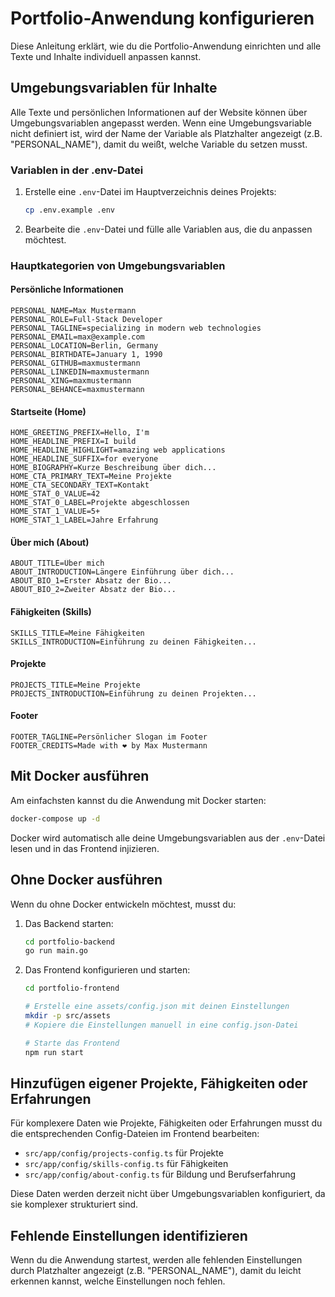# Portfolio-Anwendung konfigurieren

Diese Anleitung erklärt, wie du die Portfolio-Anwendung einrichten und alle Texte und Inhalte individuell anpassen kannst.

## Umgebungsvariablen für Inhalte

Alle Texte und persönlichen Informationen auf der Website können über Umgebungsvariablen angepasst werden. Wenn eine Umgebungsvariable nicht definiert ist, wird der Name der Variable als Platzhalter angezeigt (z.B. "PERSONAL_NAME"), damit du weißt, welche Variable du setzen musst.

### Variablen in der .env-Datei

1. Erstelle eine `.env`-Datei im Hauptverzeichnis deines Projekts:
   ```bash
   cp .env.example .env
   ```

2. Bearbeite die `.env`-Datei und fülle alle Variablen aus, die du anpassen möchtest.

### Hauptkategorien von Umgebungsvariablen

#### Persönliche Informationen
```
PERSONAL_NAME=Max Mustermann
PERSONAL_ROLE=Full-Stack Developer
PERSONAL_TAGLINE=specializing in modern web technologies
PERSONAL_EMAIL=max@example.com
PERSONAL_LOCATION=Berlin, Germany
PERSONAL_BIRTHDATE=January 1, 1990
PERSONAL_GITHUB=maxmustermann
PERSONAL_LINKEDIN=maxmustermann
PERSONAL_XING=maxmustermann
PERSONAL_BEHANCE=maxmustermann
```

#### Startseite (Home)
```
HOME_GREETING_PREFIX=Hello, I'm
HOME_HEADLINE_PREFIX=I build
HOME_HEADLINE_HIGHLIGHT=amazing web applications
HOME_HEADLINE_SUFFIX=for everyone
HOME_BIOGRAPHY=Kurze Beschreibung über dich...
HOME_CTA_PRIMARY_TEXT=Meine Projekte
HOME_CTA_SECONDARY_TEXT=Kontakt
HOME_STAT_0_VALUE=42
HOME_STAT_0_LABEL=Projekte abgeschlossen
HOME_STAT_1_VALUE=5+
HOME_STAT_1_LABEL=Jahre Erfahrung
```

#### Über mich (About)
```
ABOUT_TITLE=Über mich
ABOUT_INTRODUCTION=Längere Einführung über dich...
ABOUT_BIO_1=Erster Absatz der Bio...
ABOUT_BIO_2=Zweiter Absatz der Bio...
```

#### Fähigkeiten (Skills)
```
SKILLS_TITLE=Meine Fähigkeiten
SKILLS_INTRODUCTION=Einführung zu deinen Fähigkeiten...
```

#### Projekte
```
PROJECTS_TITLE=Meine Projekte
PROJECTS_INTRODUCTION=Einführung zu deinen Projekten...
```

#### Footer
```
FOOTER_TAGLINE=Persönlicher Slogan im Footer
FOOTER_CREDITS=Made with ❤ by Max Mustermann
```

## Mit Docker ausführen

Am einfachsten kannst du die Anwendung mit Docker starten:

```bash
docker-compose up -d
```

Docker wird automatisch alle deine Umgebungsvariablen aus der `.env`-Datei lesen und in das Frontend injizieren.

## Ohne Docker ausführen

Wenn du ohne Docker entwickeln möchtest, musst du:

1. Das Backend starten:
   ```bash
   cd portfolio-backend
   go run main.go
   ```

2. Das Frontend konfigurieren und starten:
   ```bash
   cd portfolio-frontend
   
   # Erstelle eine assets/config.json mit deinen Einstellungen
   mkdir -p src/assets
   # Kopiere die Einstellungen manuell in eine config.json-Datei
   
   # Starte das Frontend
   npm run start
   ```

## Hinzufügen eigener Projekte, Fähigkeiten oder Erfahrungen

Für komplexere Daten wie Projekte, Fähigkeiten oder Erfahrungen musst du die entsprechenden Config-Dateien im Frontend bearbeiten:

- `src/app/config/projects-config.ts` für Projekte
- `src/app/config/skills-config.ts` für Fähigkeiten
- `src/app/config/about-config.ts` für Bildung und Berufserfahrung

Diese Daten werden derzeit nicht über Umgebungsvariablen konfiguriert, da sie komplexer strukturiert sind.

## Fehlende Einstellungen identifizieren

Wenn du die Anwendung startest, werden alle fehlenden Einstellungen durch Platzhalter angezeigt (z.B. "PERSONAL_NAME"), damit du leicht erkennen kannst, welche Einstellungen noch fehlen.